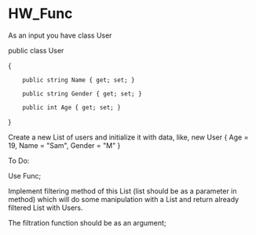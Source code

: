# HW_Func

As an input you have class User

public class User

{

        public string Name { get; set; }
        
        public string Gender { get; set; }
        
        public int Age { get; set; }
        
}


Create a new List of users and initialize it with data, like, new User { Age = 19, Name = "Sam", Gender = "M" }

To Do:

Use Func;

Implement filtering method of this List (list should be as a parameter in method) which will do some manipulation with a List and return already filtered List with Users.

The filtration function should be as an argument;
